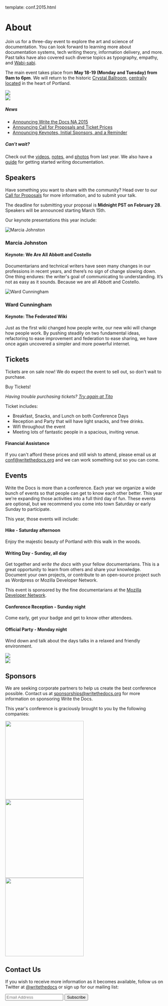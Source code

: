 template: conf.2015.html

# About

Join us for a three-day event to explore the art and science of
documentation. You can look forward to learning more about
documentation systems, tech writing theory, information delivery, and
more. Past talks have also covered such diverse topics as typography,
empathy, and [Wabi-sabi][wabisabi].

The main event takes place from **May 18-19 (Monday and Tuesday) from
9am to 6pm**.  We will return to the historic [Crystal
Ballroom][crystal-ballroom], [centrally
located](http://goo.gl/maps/D2WrJ) in the heart of Portland.

<div class="row row-images">
  <div class="col-md-6 col-sm-6 col-sm-offset-0 col-xs-8 col-xs-offset-2">
    <img src="https://farm8.staticflickr.com/7443/14198154853_0cddd983b6_c.jpg" />
  </div>
  <div class="col-md-6 col-sm-6 col-sm-offset-0 col-xs-8 col-xs-offset-2">
    <img src="https://farm8.staticflickr.com/7369/13991334230_27e72622c2_c.jpg" />
  </div>
</div>

##### News

* [Announcing Write the Docs NA 2015](/news/announcing-2015)
* [Announcing Call for Proposals and Ticket Prices](/news/cfp-ticket-prices)
* [Announcing Keynotes, Initial Sponsors, and a Reminder](/news/announcing-keynotes-sponsors-reminder)

##### Can't wait?

Check out the [videos](https://www.youtube.com/playlist?list=PLmV2D6sIiX3UkFCMqq5at0xYgsMqAr6Jf), [notes](http://andrewspittle.com/tag/write-the-docs/), and [photos](https://www.flickr.com/writethedocs) from last year. 
We also have a [guide](http://docs.writethedocs.org/) for getting started writing documentation.

## Speakers

Have something you want to share with the community?  Head over to our
[Call for Proposals](cfp.md) for more information, and to submit your
talk.

The deadline for submitting your proposal is **Midnight PST on February 28**.
Speakers will be announced starting March 15th.

Our keynote presentations this year include:

<div id="keynote-mj" class="speaker-keynote"></div>

![Marcia Johnston](/img/2015/speakers/mjohnston.jpg)

### Marcia Johnston

#### Keynote: We Are All Abbott and Costello

Documentarians and technical writers have seen many changes in our professions
in recent years, and there’s no sign of change slowing down. One thing endures:
the writer's goal of communicating to understanding. It’s not as easy as it
sounds. Because we are all Abbott and Costello.


<div id="keynote-wc" class="speaker-keynote"></div>

![Ward Cunningham](/img/2015/speakers/wcunningham.jpg)

### Ward Cunningham

#### Keynote: The Federated Wiki

Just as the first wiki changed how people write, our new wiki will change how
people work. By pushing steadily on two fundamental ideas, refactoring to ease
improvement and federation to ease sharing, we have once again uncovered a
simpler and more powerful internet.

<div class="clear"></div>


## Tickets

Tickets are on sale now! We do expect the event to sell out, so don't
wait to purchase.

<tito-button event="writethedocs/write-the-docs-na-2015">Buy Tickets!</tito-button>

*Having trouble purchasing tickets? [Try again at Tito](https://ti.to/writethedocs/write-the-docs-na-2015/)*

Ticket includes:

* Breakfast, Snacks, and Lunch on both Conference Days
* Reception and Party that will have light snacks, and free drinks.
* Wifi throughout the event
* Meeting lots of fantastic people in a spacious, inviting venue.

#### Financial Assistance

If you can't afford these prices and still wish to attend, please email
us at [conf@writethedocs.org][conf-email] and we can work something out so you can come.

## Events

Write the Docs is more than a conference. Each year we organize a wide
bunch of events so that people can get to know each other better. This
year we're expanding those activities into a full third day of fun.
These events are optional, but we recommend you come into town Saturday
or early Sunday to participate.

This year, those events will include:

#### Hike - Saturday afternoon

Enjoy the majestic beauty of Portland with this walk in the woods.

#### Writing Day - Sunday, all day

Get together and *write the docs* with your fellow documentarians. This
is a great opportunity to learn from others and share your knowledge.
Document your own projects, or contribute to an open-source project such
as Wordpress or Mozilla Developer Network.

This event is sponsored by the fine documentarians at the [Mozilla Developer Network](https://developer.mozilla.org/en-US/).

#### Conference Reception - Sunday night

Come early, get your badge and get to know other attendees.

#### Official Party - Monday night

Wind down and talk about the days talks in a relaxed and friendly
environment.

<div class="row row-images">
  <div class="col-md-6 col-sm-6 col-sm-offset-0 col-xs-8 col-xs-offset-2">
    <img src="https://farm8.staticflickr.com/7359/14171848131_734e95d87d_c.jpg" />
  </div>
  <div class="col-md-6 col-sm-6 col-sm-offset-0 col-xs-8 col-xs-offset-2">
    <img src="https://farm8.staticflickr.com/7437/14175146165_f6d22c5c3b_c.jpg" />
  </div>
</div>


## Sponsors

We are seeking corporate partners to help us create the best conference
possible. Contact us at [sponsorships@writethedocs.org][sponsorships]
for more information on sponsoring Write the Docs.

This year's conference is graciously brought to you by the following companies:

<div class="row row-sponsors">
  <div class="col-md-6 col-md-offset-3 col-sm-8 col-sm-offset-2">
    <a href="https://wordpress.com"><img src="../../../img/2015/sponsors/wordpress.png" width=250/></a>
  </div>
  <div class="col-md-6 col-md-offset-3 col-sm-8 col-sm-offset-2">
    <a href="https://basecamp.com"><img src="../../../img/2015/sponsors/basecamp.png" width=250/></a>
  </div>
  <div class="col-md-6 col-md-offset-3 col-sm-8 col-sm-offset-2">
    <a href="https://github.com"><img src="../../../img/2015/sponsors/github.png" width=250/></a>
  </div>
</div>

## Contact Us

If you wish to receive more information as it becomes available, follow
us on Twitter at [@writethedocs][twitter] or sign up for our mailing
list:

<div id="mc_embed_signup">
<form action="http://writethedocs.us6.list-manage.com/subscribe/post?u=94377ea46d8b176a11a325d03&amp;id=dcf0ed349b" method="post" id="mc-embedded-subscribe-form" name="mc-embedded-subscribe-form" class="validate" target="_blank" novalidate="">
<div class="mc-field-group input-append">
<input placeholder="Email Address" value="" name="EMAIL" class="required email" id="mce-EMAIL" type="email">
<input value="Subscribe" name="subscribe" id="mc-embedded-subscribe" class="btn" type="submit">
</div>
<div id="mce-responses" class="clear">
<div class="response" id="mce-error-response" style="display:none"></div>
<div class="response" id="mce-success-response" style="display:none"></div>
</div>
</form>
</div>

[crystal-ballroom]: http://www.mcmenamins.com/CrystalBallroom
[wabisabi]: http://en.wikipedia.org/wiki/Wabi-sabi
[twitter]: https://twitter.com/writethedocs
[mailing-list]: http://eepurl.com/I37rP
[sponsorships]: mailto:sponsorships@writethedocs.org
[conf-email]: mailto:conf@writethedocs.org
